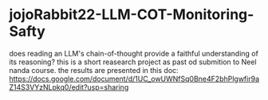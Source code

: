 # jojoRabbit22-LLM-COT-Monitoring-Safty
does reading an LLM's chain-of-thought provide a faithful understanding of its reasoning? this is a short reasearch project as past od submition to Neel nanda course. the results are presented in this doc: https://docs.google.com/document/d/1UC_owUWNfSq0Bne4F2bhPlgwfir9aZ14S3VYzNLpkq0/edit?usp=sharing
